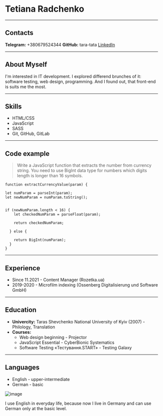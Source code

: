 # Tetiana Radchenko

*******************

## Contacts

**Telegram:** +380679524344
**GitHub:** tara-tata
[LinkedIn](https://www.linkedin.com/in/tania-radchenko/)

********************
## About Myself

I'm interested in IT development. I explored differend brunches of it: software testing, web design, programming. 
And I found out, that front-end is suits me the
most.

********************

## Skills

* HTML/CSS
* JavaScript
* SASS
* Git, GitHub, GitLab

********************

## Code example

> Write a JavaScript function that extracts the number from currency string. 
You need to use BigInt data type for numbers which digits length is longer than 16 symbols.

```
function extractCurrencyValue(param) {

let numParam = parseInt(param);
let newNumParam = numParam.toString();


if (newNumParam.length < 16) {
    let checkedNumParam = parseFloat(param);

    return checkedNumParam;
    
  } else {

    return BigInt(numParam);
  }
}
```

********************

## Experience

* Since 11.2021 - Content Manager (Rozetka.ua)
* 2019-2020 - Microfilm indexing (Ossenberg Digitalisierung und Software GmbH)

********************

## Education

* **Univercity:** Taras Shevchenko National University of Kyiv (2007) - Philology, Translation
* **Courses:**
    + Web design beginning - Projector
    + JavaScript Essential - CyberBionic Systematics
    + Software Testing «Тестування.START» - Testing Galaxy

********************

## Languages

* English - upper-intermediate
* German - basic
 
 ![image](https://user-images.githubusercontent.com/12942745/172846431-cd3622de-e670-47d9-a028-942b28de223b.png)

 
I use English in everyday life, because now I live in Germany and can use German only at the basic level.

